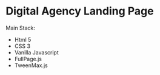# Digital Agency Landing Page
Main Stack:
<ul>
<li>
Html 5
</li>
<li>
CSS 3
</li>
<li>
Vanilla Javascript
</li>
<li>
FullPage.js
</li>
<li>
TweenMax.js
</li>
</ul>
